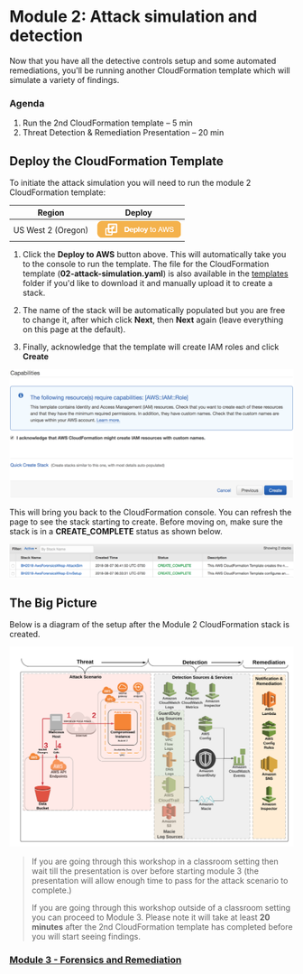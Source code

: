 # Module 2: Attack simulation and detection

Now that you have all the detective controls setup and some automated remediations, you'll be running another CloudFormation template which will simulate a variety of findings.

### Agenda

1. Run the 2nd CloudFormation template – 5 min
2. Threat Detection & Remediation Presentation – 20 min

## Deploy the CloudFormation Template

To initiate the attack simulation you will need to run the module 2 CloudFormation template: 

Region| Deploy
------|-----
US West 2 (Oregon) | [![Deploy Module 2 in us-west-2](../images/deploy-to-aws.png)](https://console.aws.amazon.com/cloudformation/home?region=us-west-2#/stacks/new?stackName=BH2018-AwsForensicsWksp-AttackSim&templateURL=https://s3-us-west-2.amazonaws.com/blackhat-vegas-2018-aws-forensics-wksp/02-attack-simulation.yaml)

1. Click the **Deploy to AWS** button above.  This will automatically take you to the console to run the template.  The file for the CloudFormation template (**02-attack-simulation.yaml**) is also available in the [templates](../templates/) folder if you'd like to download it and manually upload it to create a stack.

2. The name of the stack will be automatically populated but you are free to change it, after which click **Next**, then **Next** again (leave everything on this page at the default).  

3. Finally, acknowledge that the template will create IAM roles and click **Create**

![IAM Capabilities](../images/iam-capabilities.png)

This will bring you back to the CloudFormation console. You can refresh the page to see the stack starting to create. Before moving on, make sure the stack is in a **CREATE_COMPLETE** status as shown below.

![Stack Complete](../images/02-stack-complete.png)

## The Big Picture

Below is a diagram of the setup after the Module 2 CloudFormation stack is created.

![Module 2 Diagram](../images/02-diagram-module2-3.png)

> If you are going through this workshop in a classroom setting then wait till the presentation is over before starting module 3 (the presentation will allow enough time to pass for the attack scenario to complete.)  
> 
> If you are going through this workshop outside of a classroom setting you can proceed to Module 3.  Please note it will take at least **20 minutes** after the 2nd CloudFormation template has completed before you will start seeing findings. 

### **[Module 3 - Forensics and Remediation](../docs/03-forensics-and-remediation.md)**
